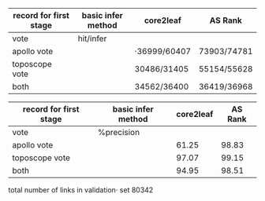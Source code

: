|record for first stage|basic infer method|core2leaf|AS Rank|
|-|-|-|-|
|vote|hit/infer||
|apollo vote||·36999/60407|73903/74781|
|toposcope vote||30486/31405|55154/55628|
|both||34562/36400|36419/36968|

|record for first stage|basic infer method|core2leaf|AS Rank|
|-|-|-|-|
|vote|%precision|||
|apollo vote||61.25|98.83|
|toposcope vote||97.07|99.15|
|both||94.95|98.51|

total number of links in validation· set 80342
